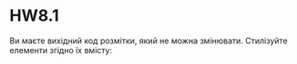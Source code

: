 # HW8.1
 Ви маєте вихідний код розмітки, який не можна змінювати. Стилізуйте елементи згідно їх вмісту:
